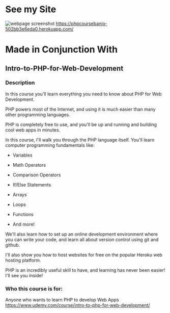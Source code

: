 # See my Site 
![webpage screenshot](https://private-user-images.githubusercontent.com/112668448/290878919-10dd67e1-7746-4d48-9bf1-833aa116769b.png?jwt=eyJhbGciOiJIUzI1NiIsInR5cCI6IkpXVCJ9.eyJpc3MiOiJnaXRodWIuY29tIiwiYXVkIjoicmF3LmdpdGh1YnVzZXJjb250ZW50LmNvbSIsImtleSI6ImtleTEiLCJleHAiOjE3MDI2NTc3NTUsIm5iZiI6MTcwMjY1NzQ1NSwicGF0aCI6Ii8xMTI2Njg0NDgvMjkwODc4OTE5LTEwZGQ2N2UxLTc3NDYtNGQ0OC05YmYxLTgzM2FhMTE2NzY5Yi5wbmc_WC1BbXotQWxnb3JpdGhtPUFXUzQtSE1BQy1TSEEyNTYmWC1BbXotQ3JlZGVudGlhbD1BS0lBSVdOSllBWDRDU1ZFSDUzQSUyRjIwMjMxMjE1JTJGdXMtZWFzdC0xJTJGczMlMkZhd3M0X3JlcXVlc3QmWC1BbXotRGF0ZT0yMDIzMTIxNVQxNjI0MTVaJlgtQW16LUV4cGlyZXM9MzAwJlgtQW16LVNpZ25hdHVyZT1lOGQ3MGMxNWY5YTdmZGM5YTY1ZDU1YmI1MjVlYjhjZjI2OWM5MTg3YTQ0YzcwZGIzZjYwZjFmOWQ4NmRjZGMzJlgtQW16LVNpZ25lZEhlYWRlcnM9aG9zdCZhY3Rvcl9pZD0wJmtleV9pZD0wJnJlcG9faWQ9MCJ9.SBo2mMibGSAuEJ5DRh_jZQwIfw64ZSD9wV-VmTpKmxk)
https://phpcoursebanjo-502bb3e6eda0.herokuapp.com/
<!-- local -->
<!-- cd /c/xampp/htdocs/Intro-to-PHP-for-Web-Development -->
<!-- http://localhost/intro-to-php-for-web-development/ -->

# Made in Conjunction With
## Intro-to-PHP-for-Web-Development
### Description
In this course you'll learn everything you need to know about PHP for Web Development.

PHP powers most of the Internet, and using it is much easier than many other programming languages. 

PHP is completely free to use, and you'll be up and running and building cool web apps in minutes. 

In this course, I'll walk you through the PHP language itself.  You'll learn computer programming fundamentals like:

- Variables

- Math Operators

- Comparison Operators

- If/Else Statements

- Arrays

- Loops

- Functions

- And more!

We'll also learn how to set up an online development environment where you can write your code, and learn all about version control using git and github.

I'll also show you how to host websites for free on the popular Heroku web hosting platform.

PHP is an incredibly useful skill to have, and learning has never been easier!  I'll see you inside!

### Who this course is for:
Anyone who wants to learn PHP to develop Web Apps
https://www.udemy.com/course/intro-to-php-for-web-development/
